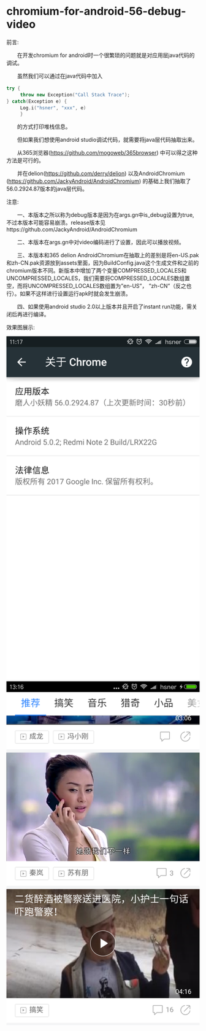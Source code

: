 # chromium-for-android-56-debug-video

前言:

&emsp;&emsp;在开发chromium for android时一个很繁琐的问题就是对应用层java代码的调试。

&emsp;&emsp;虽然我们可以通过在java代码中加入

```cpp
try {
     throw new Exception("Call Stack Trace");
} catch(Exception e) {
     Log.i("hsner", "xxx", e)
     }
```
    

&emsp;&emsp;的方式打印堆栈信息。

&emsp;&emsp;但如果我们想使用android studio调试代码，就需要将java层代码抽取出来。

&emsp;&emsp;从365浏览器(https://github.com/mogoweb/365browser) 中可以得之这种方法是可行的。

&emsp;&emsp;并在delion(https://github.com/derry/delion) 以及AndroidChromium (https://github.com/JackyAndroid/AndroidChromium) 的基础上我们抽取了56.0.2924.87版本的java层代码。

注意:

&emsp;&emsp;一、本版本之所以称为debug版本是因为在args.gn中is_debug设置为true, 不过本版本可能容易崩溃。release版本见https://github.com/JackyAndroid/AndroidChromium

&emsp;&emsp;二、本版本在args.gn中对video编码进行了设置，因此可以播放视频。

&emsp;&emsp;三、本版本和365 delion AndroidChromium在抽取上的差别是将en-US.pak和zh-CN.pak资源放到assets里面，因为BuildConfig.java这个生成文件和之前的chromium版本不同。新版本中增加了两个变量COMPRESSED_LOCALES和 UNCOMPRESSED_LOCALES，我们需要将COMPRESSED_LOCALES数组置空，而将UNCOMPRESSED_LOCALES数组置为”en-US”， ”zh-CN”（反之也行）。如果不这样进行设置运行apk时就会发生崩溃。

&emsp;&emsp;四、如果使用android studio 2.0以上版本并且开启了instant run功能，需关闭后再进行编译。

效果图展示:

![](https://github.com/rkshuai/chromium-for-android-56-debug-video/blob/master/photo/setting.png)     ![](https://github.com/rkshuai/chromium-for-android-56-debug-video/blob/master/photo/video.png)
